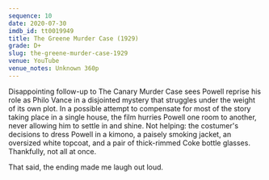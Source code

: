 ```yaml
---
sequence: 10
date: 2020-07-30
imdb_id: tt0019949
title: The Greene Murder Case (1929)
grade: D+
slug: the-greene-murder-case-1929
venue: YouTube
venue_notes: Unknown 360p
---
```


Disappointing follow-up to <span data-imdb-id="tt0019745">The Canary Murder Case</span> sees Powell reprise his role as Philo Vance in a disjointed mystery that struggles under the weight of its own plot. In a possible attempt to
compensate for most of the story taking place in a single house, the film hurries Powell one room to another, never allowing him to settle in and shine. Not helping: the costumer's decisions to dress Powell in a kimono, a paisely
smoking jacket, an oversized white topcoat, and a pair of thick-rimmed Coke bottle glasses. Thankfully, not all at once.

That said, the ending made me laugh out loud.
